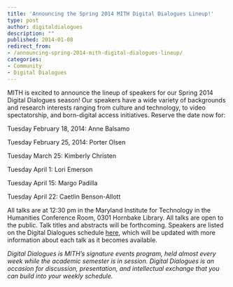 ```yaml
---
title: 'Announcing the Spring 2014 MITH Digital Dialogues Lineup!'
type: post
author: digitaldialogues
description: ""
published: 2014-01-08
redirect_from: 
- /announcing-spring-2014-mith-digital-dialogues-lineup/
categories:
- Community
- Digital Dialogues
---
```

MITH is excited to announce the lineup of speakers for our Spring 2014 Digital Dialogues season! Our speakers have a wide variety of backgrounds and research interests ranging from culture and technology, to video spectatorship, and born-digital access initiatives. Reserve the date now for:

Tuesday February 18, 2014: Anne Balsamo

Tuesday February 25, 2014: Porter Olsen

Tuesday March 25: Kimberly Christen

Tuesday April 1: Lori Emerson

Tuesday April 15: Margo Padilla

Tuesday April 22: Caetlin Benson-Allott

All talks are at 12:30 pm in the Maryland Institute for Technology in the Humanities Conference Room, 0301 Hornbake Library. All talks are open to the public. Talk titles and abstracts will be forthcoming. Speakers are listed on the Digital Dialogues schedule [here](http://mith.umd.edu/digital-dialogues/schedule/), which will be updated with more information about each talk as it becomes available.

_Digital Dialogues is MITH’s signature events program, held almost every week while the academic semester is in session. Digital Dialogues is an occasion for discussion, presentation, and intellectual exchange that you can build into your weekly schedule._
